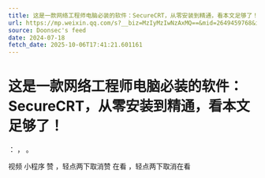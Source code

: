 ```yaml
---
title: 这是一款网络工程师电脑必装的软件：SecureCRT，从零安装到精通，看本文足够了！
url: https://mp.weixin.qq.com/s?__biz=MzIyMzIwNzAxMQ==&mid=2649459768&idx=1&sn=d1cd9bf5688f58cd6f29afdf2e29b46d
source: Doonsec's feed
date: 2024-07-18
fetch_date: 2025-10-06T17:41:21.601161
---
```


# 这是一款网络工程师电脑必装的软件：SecureCRT，从零安装到精通，看本文足够了！

：
，
。

视频
小程序
赞
，轻点两下取消赞
在看
，轻点两下取消在看